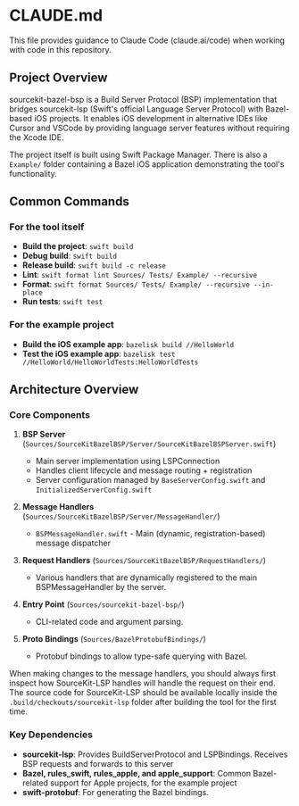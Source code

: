 # CLAUDE.md

This file provides guidance to Claude Code (claude.ai/code) when working with code in this repository.

## Project Overview

sourcekit-bazel-bsp is a Build Server Protocol (BSP) implementation that bridges sourcekit-lsp (Swift's official Language Server Protocol) with Bazel-based iOS projects. It enables iOS development in alternative IDEs like Cursor and VSCode by providing language server features without requiring the Xcode IDE.

The project itself is built using Swift Package Manager. There is also a `Example/` folder containing a Bazel iOS application demonstrating the tool's functionality.

## Common Commands

### For the tool itself
- **Build the project**: `swift build`
- **Debug build**: `swift build`
- **Release build**: `swift build -c release`
- **Lint**: `swift format lint Sources/ Tests/ Example/ --recursive`
- **Format**: `swift format Sources/ Tests/ Example/ --recursive --in-place`
- **Run tests**: `swift test`

### For the example project
- **Build the iOS example app**: `bazelisk build //HelloWorld`
- **Test the iOS example app**: `bazelisk test //HelloWorld/HelloWorldTests:HelloWorldTests`

## Architecture Overview

### Core Components

1. **BSP Server** (`Sources/SourceKitBazelBSP/Server/SourceKitBazelBSPServer.swift`)
   - Main server implementation using LSPConnection
   - Handles client lifecycle and message routing + registration
   - Server configuration managed by `BaseServerConfig.swift` and `InitializedServerConfig.swift`

2. **Message Handlers** (`Sources/SourceKitBazelBSP/Server/MessageHandler/`)
   - `BSPMessageHandler.swift` - Main (dynamic, registration-based) message dispatcher

3. **Request Handlers** (`Sources/SourceKitBazelBSP/RequestHandlers/`)
   - Various handlers that are dynamically registered to the main BSPMessageHandler by the server.

4. **Entry Point** (`Sources/sourcekit-bazel-bsp/`)
   - CLI-related code and argument parsing.

5. **Proto Bindings** (`Sources/BazelProtobufBindings/`)
   - Protobuf bindings to allow type-safe querying with Bazel.

When making changes to the message handlers, you should always first inspect how SourceKit-LSP handles will handle the request on their end. The source code for SourceKit-LSP should be available locally inside the `.build/checkouts/sourcekit-lsp` folder after building the tool for the first time.

### Key Dependencies
- **sourcekit-lsp**: Provides BuildServerProtocol and LSPBindings. Receives BSP requests and forwards to this server
- **Bazel, rules_swift, rules_apple, and apple_support**: Common Bazel-related support for Apple projects, for the example project
- **swift-protobuf**: For generating the Bazel bindings.
